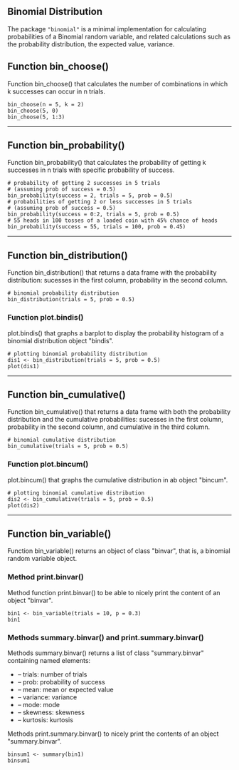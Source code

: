 
## Binomial Distribution

The package `"binomial"` is a minimal implementation for calculating probabilities of a Binomial random variable, and related calculations such as the probability distribution, the expected value, variance.

## Function bin_choose()

Function bin_choose() that calculates the number of combinations in which k successes can occur in n trials.
```{r}
bin_choose(n = 5, k = 2)
bin_choose(5, 0)
bin_choose(5, 1:3)
```

---

## Function bin_probability()

Function bin_probability() that calculates the probability of getting k successes in n trials with specific probability of success.

```{r}
# probability of getting 2 successes in 5 trials
# (assuming prob of success = 0.5)
bin_probability(success = 2, trials = 5, prob = 0.5)
# probabilities of getting 2 or less successes in 5 trials
# (assuming prob of success = 0.5)
bin_probability(success = 0:2, trials = 5, prob = 0.5)
# 55 heads in 100 tosses of a loaded coin with 45% chance of heads
bin_probability(success = 55, trials = 100, prob = 0.45)
```

---

## Function bin_distribution()

Function bin_distribution() that returns a data frame with the probability distribution: sucesses in the first column, probability in the second column.

```{r}
# binomial probability distribution
bin_distribution(trials = 5, prob = 0.5)
```

### Function plot.bindis()
plot.bindis() that graphs a barplot to display the probability histogram of a binomial distribution object "bindis".

```{r}
# plotting binomial probability distribution
dis1 <- bin_distribution(trials = 5, prob = 0.5)
plot(dis1)
```

---

## Function bin_cumulative()

Function bin_cumulative() that returns a data frame with both the probability distribution and the cumulative probabilities: sucesses in the first column, probability in the second column, and cumulative in the third column.

```{r}
# binomial cumulative distribution
bin_cumulative(trials = 5, prob = 0.5)
```

### Function plot.bincum()
plot.bincum() that graphs the cumulative distribution in ab object "bincum".

```{r}
# plotting binomial cumulative distribution
dis2 <- bin_cumulative(trials = 5, prob = 0.5)
plot(dis2)
```

---


## Function bin_variable()

Function bin_variable() returns an object of class "binvar", that is, a binomial random variable object.

### Method print.binvar()

Method function print.binvar() to be able to nicely print the content of an object "binvar".

```{r}
bin1 <- bin_variable(trials = 10, p = 0.3)
bin1
```


### Methods summary.binvar() and print.summary.binvar()

Methods summary.binvar() returns a list of class "summary.binvar" containing named elements:

* – trials: number of trials
* – prob: probability of success
* – mean: mean or expected value
* – variance: variance
* – mode: mode
* – skewness: skewness
* – kurtosis: kurtosis

Methods print.summary.binvar() to nicely print the contents of an object "summary.binvar".

```{r}
binsum1 <- summary(bin1)
binsum1
```
